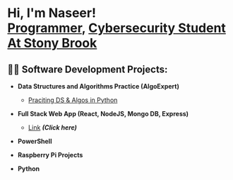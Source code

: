 <h1>Hi, I'm Naseer! <br/><a href="https://github.com/joshmadakor1">Programmer</a>, <a href="https://www.linkedin.com/in/joshmadakor/">Cybersecurity Student At Stony Brook</a></h1>

<h2>👨‍💻 Software Development Projects:</h2>

- <b>Data Structures and Algorithms Practice (AlgoExpert)</b>
  - [Praciting DS & Algos in Python](https://github.com/joshmadakor1/Algorithms-Practice)
- <b>Full Stack Web App (React, NodeJS, Mongo DB, Express)</b>
  - [Link](https://github.com/nasAhmed-chss/FakeStackOverflow-WebApp/tree/main) <b><i>(Click here)</b></i>
- <b>PowerShell</b>

- <b>Raspberry Pi Projects</b>

- <b>Python</b>
 

